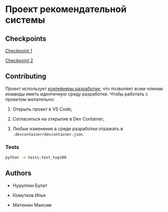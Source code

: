 # Проект рекомендательной системы

## Checkpoints

[Checkpoint 1](checkpoint_1.md)

[Checkpoint 2](checkpoint_2.md)

## Contributing

Проект использует [контейнеры разработки](https://containers.dev/), что позволяет всем членам команды иметь идентичную среду разработки. Чтобы работать с проектом желательно:

1. Открыть проект в VS Code;

2. Согласиться на открытие в Dev Container;

3. Любые изменения в среде разработки отражать в `.devcontainer/devcontainer.json`.

### Tests

```bash
python -m tests.test_top100
```

## Authors

- Нуруллин Булат

- Комутков Илья

- Матюнин Максим


